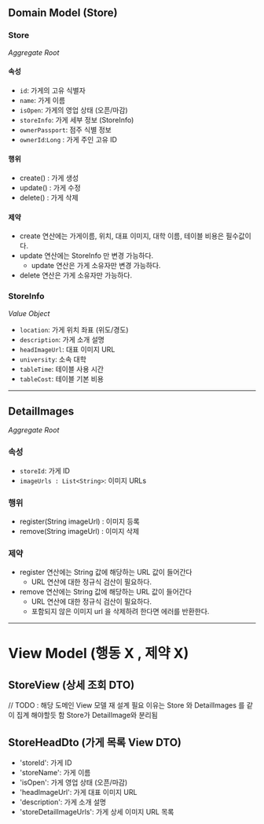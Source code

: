 ## Domain Model (Store)

### Store

_Aggregate Root_

#### 속성

- `id`: 가게의 고유 식별자
- `name`: 가게 이름
- `isOpen`: 가게의 영업 상태 (오픈/마감)
- `storeInfo`: 가게 세부 정보 (StoreInfo)
- `ownerPassport`: 점주 식별 정보
- `ownerId`:`Long` : 가게 주인 고유 ID

#### 행위

- create() : 가게 생성
- update() : 가게 수정
- delete() : 가게 삭제

#### 제약

- create 연산에는 가게이름, 위치, 대표 이미지, 대학 이름, 테이블 비용은 필수값이다.
- update 연산에는 StoreInfo 만 변경 가능하다.
    - update 연산은 가게 소유자만 변경 가능하다.
- delete 연산은 가게 소유자만 가능하다.

### StoreInfo

_Value Object_

- `location`: 가게 위치 좌표 (위도/경도)
- `description`: 가게 소개 설명
- `headImageUrl`: 대표 이미지 URL
- `university`: 소속 대학
- `tableTime`: 테이블 사용 시간
- `tableCost`: 테이블 기본 비용

----

## DetailImages

_Aggregate Root_

### 속성

- `storeId`: 가게 ID
- `imageUrls : List<String>`: 이미지 URLs

### 행위

- register(String imageUrl) : 이미지 등록
- remove(String imageUrl) : 이미지 삭제

### 제약

- register 연산에는 String 값에 해당하는 URL 값이 들어간다
    - URL 연산에 대한 정규식 검산이 필요하다.
- remove 연산에는 String 값에 해당하는 URL 값이 들어간다
    - URL 연산에 대한 정규식 검산이 필요하다.
    - 포함되지 않은 이미지 url 을 삭제하려 한다면 에러를 반환한다.

---

# View Model (행동 X , 제약 X)

## StoreView (상세 조회 DTO)

// TODO : 해당 도메인 View 모델 재 설계 필요 이유는 Store 와 DetailImages 를 같이 집계 해야할듯 함 Store가 DetailImage와 분리됨

## StoreHeadDto (가게 목록 View DTO)

- 'storeId': 가게 ID
- 'storeName': 가게 이름
- 'isOpen': 가게 영업 상태 (오픈/마감)
- 'headImageUrl': 가게 대표 이미지 URL
- 'description': 가게 소개 설명
- 'storeDetailImageUrls': 가게 상세 이미지 URL 목록



